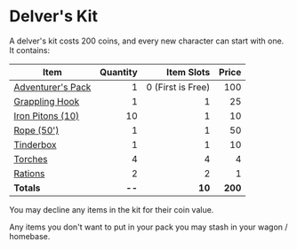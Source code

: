# Delver's Kit

A delver's kit costs 200 coins, and every new character can start with one. It contains:

| Item                                                                                   | Quantity |        Item Slots |   Price |
| -------------------------------------------------------------------------------------- | -------: | ----------------: | ------: |
| [Adventurer's Pack](100%20Coins/Adventurer's%20Pack.md) |        1 | 0 (First is Free) |     100 |
| [Grappling Hook](25%20Coins/Grappling%20Hook.md)        |        1 |                 1 |      25 |
| [Iron Pitons (10)](10%20Coins/Iron%20Piton.md)          |       10 |                 1 |      10 |
| [Rope (50')](50%20Coins/Rope%20(50').md)                |        1 |                 1 |      50 |
| [Tinderbox](10%20Coins/Tinderbox.md)                    |        1 |                 1 |      10 |
| [Torches](1%20Coin/Torch.md)                            |        4 |                 4 |       4 |
| [Rations](1%20Coin/Ration.md)                           |        2 |                 2 |       1 |
| **Totals**                                                                             |   **--** |            **10** | **200** |

You may decline any items in the kit for their coin value.

Any items you don't want to put in your pack you may stash in your wagon / homebase.
